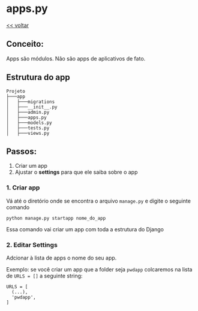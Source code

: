 # apps.py
[<< voltar](https://github.com/andrenevares/andrenevares/tree/master/python/Django)


## Conceito:
Apps são módulos.  Não são apps de aplicativos de fato.

## Estrutura do app
```
Projeto
├───app
│   ├───migrations
│   ├───__init__.py
│   ├───admin.py
│   ├───apps.py
│   ├───models.py
│   ├───tests.py
│   ├───views.py
```

## Passos:
1. Criar um app
2. Ajustar o __settings__ para que ele saiba sobre o app


### 1. Criar app
Vá até o diretório onde se encontra o arquivo ```manage.py``` e digite o seguinte comando
```
python manage.py startapp nome_do_app
```

Essa comando vai criar um app com toda a estrutura do Django

### 2. Editar Settings
Adcionar à lista de apps o nome do seu app.

Exemplo: se você criar um app que a folder seja ```pwdapp``` colcaremos na lista de ```URLS = []``` a seguinte string:

```
URLS = [
  (...),
  'pwdapp',
]
```
